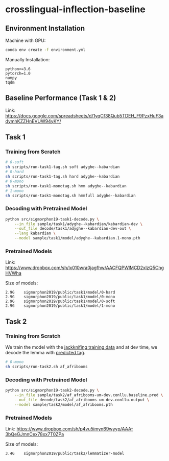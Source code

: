 # crosslingual-inflection-baseline

## Environment Installation
Machine with GPU:
```bash
conda env create -f environment.yml
```

Manually Installation:
```
python>=3.6
pytorch=1.0
numpy
tqdm
```

## Baseline Performance (Task 1 & 2)

Link: https://docs.google.com/spreadsheets/d/1yqCf38Qub5TDEH_F9PzxHuF3adymhKZZHnEVUW94yKY/

## Task 1

### Training from Scratch

```bash
# 0-soft
sh scripts/run-task1-tag.sh soft adyghe--kabardian
# 0-hard
sh scripts/run-task1-tag.sh hard adyghe--kabardian
# 0-mono
sh scripts/run-task1-monotag.sh hmm adyghe--kabardian
# 1-mono
sh scripts/run-task1-monotag.sh hmmfull adyghe--kabardian
```

### Decoding with Pretrained Model

```bash
python src/sigmorphon19-task1-decode.py \
    --in_file sample/task1/adyghe--kabardian/kabardian-dev \
    --out_file decode/task1/adyghe--kabardian-dev-out \
    --lang kabardian \
    --model sample/task1/model/adyghe--kabardian.1-mono.pth
```

### Pretrained Models

Link: https://www.dropbox.com/sh/lx010wra0jagfhw/AACFQPWlMCD2xIzQ5ChgHVWha

Size of models:
```
2.9G	sigmorphon2019/public/task1/model/0-hard
2.9G	sigmorphon2019/public/task1/model/0-mono
2.9G	sigmorphon2019/public/task1/model/0-soft
2.9G	sigmorphon2019/public/task1/model/1-mono
```

## Task 2

### Training from Scratch

We train the model with the [jackknifing training data](https://www.dropbox.com/s/swf9cq22uxgr5wv/task2_jackknife_training_data_public.tar.gz) and at dev time, we decode the lemma with [predicted tag](https://www.dropbox.com/s/qt6nqa3gn96rbl3/baseline_predictions_public.tar.gz).


```bash
# 0-mono
sh scripts/run-task2.sh af_afribooms
```

### Decoding with Pretrained Model

```bash
python src/sigmorphon19-task2-decode.py \
    --in_file sample/task2/af_afribooms-um-dev.conllu.baseline.pred \
    --out_file decode/task2/af_afribooms-um-dev.conllu.output \
    --model sample/task2/model/af_afribooms.pth
```

### Pretrained Models

Link: https://www.dropbox.com/sh/p4vu5imyn69wyyp/AAA-3bQeGJmnCex78xx7T0ZPa

Size of models:
```
3.4G	sigmorphon2019/public/task2/lemmatizer-model
```